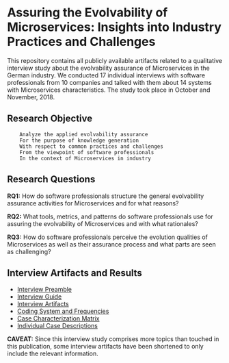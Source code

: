 # Assuring the Evolvability of Microservices: Insights into Industry Practices and Challenges

This repository contains all publicly available artifacts related to a qualitative interview study about the evolvability assurance of Microservices in the German industry. We conducted 17 individual interviews with software professionals from 10 companies and talked with them about 14 systems with Microservices characteristics. The study took place in October and November, 2018.

## Research Objective

```
    Analyze the applied evolvability assurance
    For the purpose of knowledge generation
    With respect to common practices and challenges
    From the viewpoint of software professionals
    In the context of Microservices in industry
```

## Research Questions

**RQ1:** How do software professionals structure the general evolvability assurance activities for Microservices and for what reasons?

**RQ2:** What tools, metrics, and patterns do software professionals use for assuring the evolvability of Microservices and with what rationales?

**RQ3:** How do software professionals perceive the evolution qualities of Microservices as well as their assurance process and what parts are seen as challenging?

## Interview Artifacts and Results

* [Interview Preamble](interview-preamble.md)
* [Interview Guide](interview-guide.md)
* [Interview Artifacts](interview-artifacts.pptx)
* [Coding System and Frequencies](coding-label-frequencies.xlsx)
* [Case Characterization Matrix](case-characterization-matrix.xlsx)
* [Individual Case Descriptions](case-descriptions/README.md)

**CAVEAT:** Since this interview study comprises more topics than touched in this publication, some interview artifacts have been shortened to only include the relevant information.